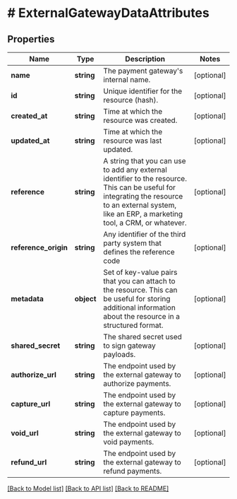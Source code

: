 # # ExternalGatewayDataAttributes

## Properties

Name | Type | Description | Notes
------------ | ------------- | ------------- | -------------
**name** | **string** | The payment gateway&#39;s internal name. | [optional]
**id** | **string** | Unique identifier for the resource (hash). | [optional]
**created_at** | **string** | Time at which the resource was created. | [optional]
**updated_at** | **string** | Time at which the resource was last updated. | [optional]
**reference** | **string** | A string that you can use to add any external identifier to the resource. This can be useful for integrating the resource to an external system, like an ERP, a marketing tool, a CRM, or whatever. | [optional]
**reference_origin** | **string** | Any identifier of the third party system that defines the reference code | [optional]
**metadata** | **object** | Set of key-value pairs that you can attach to the resource. This can be useful for storing additional information about the resource in a structured format. | [optional]
**shared_secret** | **string** | The shared secret used to sign gateway payloads. | [optional]
**authorize_url** | **string** | The endpoint used by the external gateway to authorize payments. | [optional]
**capture_url** | **string** | The endpoint used by the external gateway to capture payments. | [optional]
**void_url** | **string** | The endpoint used by the external gateway to void payments. | [optional]
**refund_url** | **string** | The endpoint used by the external gateway to refund payments. | [optional]

[[Back to Model list]](../../README.md#models) [[Back to API list]](../../README.md#endpoints) [[Back to README]](../../README.md)
